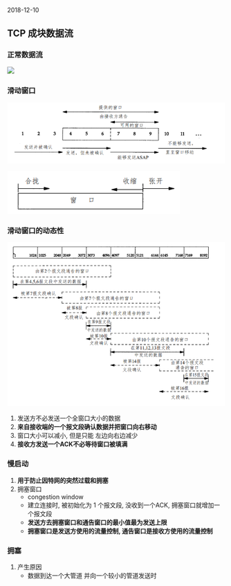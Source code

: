 2018-12-10

## TCP 成块数据流

### 正常数据流
![](1.jpg)

### 滑动窗口

![](2.png)

![](3.png)


### 滑动窗口的动态性
![](4.png)

1. 发送方不必发送一个全窗口大小的数据
2. **来自接收端的一个报文段确认数据并把窗口向右移动**
3. 窗口大小可以减小, 但是只能 左边向右边减少
4. **接收方发送一个ACK不必等待窗口被填满**

### 慢启动
1. **用于防止因特网的突然过载和拥塞**
2. 拥塞窗口
    - congestion window
    - 建立连接时, 被初始化为 1 个报文段, 没收到一个ACK, 拥塞窗口就增加一个报文段
    - **发送方去拥塞窗口和通告窗口的最小值最为发送上限**
    - **拥塞窗口是发送方使用的流量控制, 通告窗口是接收方使用的流量控制**
    
### 拥塞
1. 产生原因
    - 数据到达一个大管道 并向一个较小的管道发送时

### 